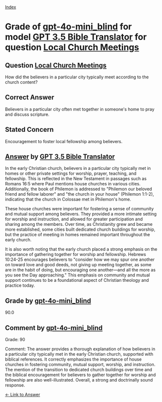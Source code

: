 
[Index](../../../../index.md)
# Grade of [gpt-4o-mini_blind](../../../grading_models/gpt-4o-mini_blind.md) for model [GPT 3.5 Bible Translator](../../../answering_models/GPT_3.5_Bible_Translator.md) for question [Local Church Meetings](../../../questions/Local_Church_Meetings.md)

## Question [Local Church Meetings](../../../questions/Local_Church_Meetings.md)
How did the believers in a particular city typically meet according to the church content?

## Correct Answer
Believers in a particular city often met together in someone's home to pray and discuss scripture.

## Stated Concern
Encouragement to foster local fellowship among believers.

## [Answer](../Local_Church_Meetings.md) by [GPT 3.5 Bible Translator](../../../answering_models/GPT_3.5_Bible_Translator.md)
In the early Christian church, believers in a particular city typically met in homes or other private settings for worship, prayer, teaching, and fellowship. This is reflected in the New Testament in passages such as Romans 16:5 where Paul mentions house churches in various cities. Additionally, the book of Philemon is addressed to "Philemon our beloved friend and fellow laborer" and "the church in your house" (Philemon 1:1-2), indicating that the church in Colossae met in Philemon's home.

These house churches were important for fostering a sense of community and mutual support among believers. They provided a more intimate setting for worship and instruction, and allowed for greater participation and sharing among the members. Over time, as Christianity grew and became more established, some cities built dedicated church buildings for worship, but the practice of meeting in homes remained important throughout the early church.

It is also worth noting that the early church placed a strong emphasis on the importance of gathering together for worship and fellowship. Hebrews 10:24-25 encourages believers to "consider how we may spur one another on toward love and good deeds, not giving up meeting together, as some are in the habit of doing, but encouraging one another—and all the more as you see the Day approaching." This emphasis on community and mutual support continues to be a foundational aspect of Christian theology and practice today.

## Grade by [gpt-4o-mini_blind](../../../grading_models/gpt-4o-mini_blind.md)
90.0

## Comment by [gpt-4o-mini_blind](../../../grading_models/gpt-4o-mini_blind.md)
Grade: 90

Comment: The answer provides a thorough explanation of how believers in a particular city typically met in the early Christian church, supported with biblical references. It correctly emphasizes the importance of house churches in fostering community, mutual support, worship, and instruction. The mention of the transition to dedicated church buildings over time and the biblical encouragement for believers to gather together for worship and fellowship are also well-illustrated. Overall, a strong and doctrinally sound response.

[&lt;- Link to Answer](../Local_Church_Meetings.md)

